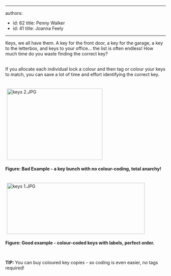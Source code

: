 

---
authors:
  - id: 62
    title: Penny Walker
  - id: 41
    title: Joanna Feely
---




<span class='intro'> ​​Keys, we all have them. A key for the front door, a key for the garage, a key to the letterbox, and keys to your office… the list is often endless! How much time do you waste finding the correct key?​<br><br> </span>

<p>​​If you allocate each individual lock a colour and then tag or colour your keys to match, you can save a lot of time and effort identifying the correct key.<br><br></p><p>​<img src="/SiteAssets/do-you-colour-code-your-keys/keys%202.JPG" alt="keys 2.JPG" style="margin&#58;5px;width&#58;300px;height&#58;225px;" />​​<br></p><p><strong>Figure&#58; Bad Example - a key bunch with no colour-coding, total anarchy!&#160;</strong></p><p><strong></strong><br><strong></strong><img src="/SiteAssets/do-you-colour-code-your-keys/keys%201.JPG" alt="keys 1.JPG" style="margin&#58;5px;width&#58;433px;height&#58;161px;" /></p><p><strong>Figure&#58; Good example - colour-coded&#160;keys with labels, perfect order.</strong></p><p><strong><br></strong></p><p><strong></strong><strong>TIP&#58;&#160;</strong>You can buy coloured key copies - so coding is even easier, no tags required!<br></p><p><br><br></p>


